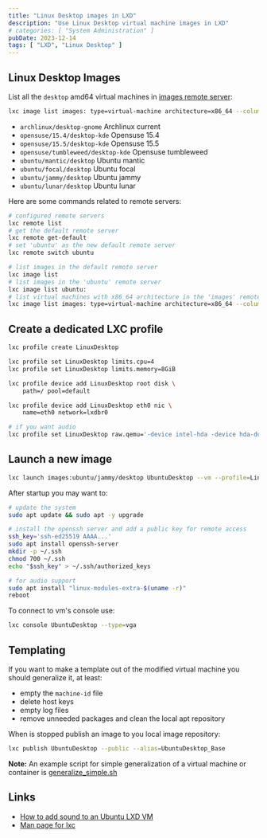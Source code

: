 ```yaml
---
title: "Linux Desktop images in LXD"
description: "Use Linux Desktop virtual machine images in LXD"
# categories: [ "System Administration" ]
pubDate: 2023-12-14
tags: [ "LXD", "Linux Desktop" ]
---
```


## Linux Desktop Images

List all the `desktop` amd64 virtual machines in [images remote server](https://images.linuxcontainers.org):

```sh
lxc image list images: type=virtual-machine architecture=x86_64 --columns=lLfFpdasut desktop
```

- `archlinux/desktop-gnome` Archlinux current
- `opensuse/15.4/desktop-kde` Opensuse 15.4
- `opensuse/15.5/desktop-kde` Opensuse 15.5
- `opensuse/tumbleweed/desktop-kde` Opensuse tumbleweed
- `ubuntu/mantic/desktop` Ubuntu mantic
- `ubuntu/focal/desktop` Ubuntu focal
- `ubuntu/jammy/desktop` Ubuntu jammy
- `ubuntu/lunar/desktop` Ubuntu lunar

Here are some commands related to remote servers:

```sh
# configured remote servers
lxc remote list
# get the default remote server
lxc remote get-default
# set 'ubuntu' as the new default remote server
lxc remote switch ubuntu

# list images in the default remote server
lxc image list
# list images in the 'ubuntu' remote server
lxc image list ubuntu:
# list virtual machines with x86_64 architecture in the 'images' remote server
lxc image list images: type=virtual-machine architecture=x86_64 --columns=lLfFpdasut
```

## Create a dedicated LXC profile

```sh
lxc profile create LinuxDesktop

lxc profile set LinuxDesktop limits.cpu=4
lxc profile set LinuxDesktop limits.memory=8GiB

lxc profile device add LinuxDesktop root disk \
    path=/ pool=default

lxc profile device add LinuxDesktop eth0 nic \
    name=eth0 network=lxdbr0

# if you want audio
lxc profile set LinuxDesktop raw.qemu='-device intel-hda -device hda-duplex -audio spice'
```

## Launch a new image

```sh
lxc launch images:ubuntu/jammy/desktop UbuntuDesktop --vm --profile=LinuxDesktop --console=vga
```

After startup you may want to:

```sh
# update the system
sudo apt update && sudo apt -y upgrade

# install the openssh server and add a public key for remote access
ssh_key='ssh-ed25519 AAAA...'
sudo apt install openssh-server
mkdir -p ~/.ssh
chmod 700 ~/.ssh
echo "$ssh_key" > ~/.ssh/authorized_keys

# for audio support
sudo apt install "linux-modules-extra-$(uname -r)"
reboot
```

To connect to vm's console use:

```sh
lxc console UbuntuDesktop --type=vga
```

## Templating

If you want to make a template out of the modified virtual machine you should generalize it, at least:

- empty the `machine-id` file
- delete host keys
- empty log files
- remove unneeded packages and clean the local apt repository

When is stopped publish an image to you local image repository:

```sh
lxc publish UbuntuDesktop --public --alias=UbuntuDesktop_Base
```

**Note:** An example script for simple generalization of a virtual machine or container is [generalize_simple.sh](https://github.com/CalinRadoni/Scripts/blob/main/Bash/generalize_simple.sh)

## Links

- [How to add sound to an Ubuntu LXD VM](https://discuss.linuxcontainers.org/t/how-to-add-sound-to-an-ubuntu-lxd-vm/14372/)
- [Man page for lxc](https://documentation.ubuntu.com/lxd/en/latest/reference/manpages/lxc)
